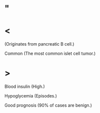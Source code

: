# "

# <

(Originates from pancreatic B cell.)

Common
(The most common islet cell tumor.)

# >

Blood insulin
(High.)

Hypoglycemia
(Episodes.)

Good prognosis
(90% of cases are benign.)

